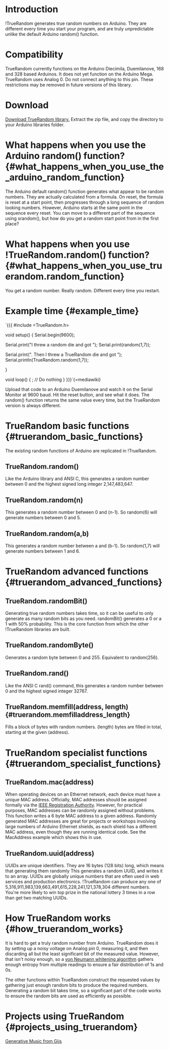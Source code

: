 # Introduction

!TrueRandom generates true random numbers on Arduino. They are different
every time you start your program, and are truly unpredictable unlike
the default Arduino random() function.

# Compatibility

TrueRandom currently functions on the Arduino Diecimila, Duemilanove,
168 and 328 based Arduinos. It does not yet function on the Arduino
Mega. TrueRandom uses Analog 0. Do not connect anything to this pin.
These restrictions may be removed in future versions of this library.

# Download

[Download TrueRandom
library.](http://tinkerit.googlecode.com/files/TrueRandom.zip) Extract
the zip file, and copy the directory to your Arduino libraries folder.

# What happens when you use the Arduino random() function? {#what_happens_when_you_use_the_arduino_random_function}

The Arduino default random() function generates what appear to be random
numbers. They are actually calculated from a formula. On reset, the
formula is reset at a start point, then progresses through a long
sequence of random looking numbers. However, Arduino starts at the same
point in the sequence every reset. You can move to a different part of
the sequence using srandom(), but how do you get a random start point
from in the first place?

# What happens when you use !TrueRandom.random() function? {#what_happens_when_you_use_truerandom.random_function}

You get a random number. Really random. Different every time you
restart.

# Example time {#example_time}

`{{{
#include <TrueRandom.h>

void setup() {
  Serial.begin(9600);

  Serial.print("I threw a random die and got ");
  Serial.print(random(1,7));

  Serial.print(". Then I threw a TrueRandom die and got ");
  Serial.println(TrueRandom.random(1,7));

}

void loop() {
  ; // Do nothing
}
}}}`{=mediawiki}

Upload that code to an Arduino Duemilanove and watch it on the Serial
Monitor at 9600 baud. Hit the reset button, and see what it does. The
random() function returns the same value every time, but the TrueRandom
version is always different.

# TrueRandom basic functions {#truerandom_basic_functions}

The existing random functions of Arduino are replicated in !TrueRandom.

## TrueRandom.random()

Like the Arduino library and ANSI C, this generates a random number
between 0 and the highest signed long integer 2,147,483,647.

## TrueRandom.random(n)

This generates a random number between 0 and (n-1). So random(6) will
generate numbers between 0 and 5.

## TrueRandom.random(a,b)

This generates a random number between a and (b-1). So random(1,7) will
generate numbers between 1 and 6.

# TrueRandom advanced functions {#truerandom_advanced_functions}

## TrueRandom.randomBit()

Generating true random numbers takes time, so it can be useful to only
generate as many random bits as you need. randomBit() generates a 0 or a
1 with 50% probability. This is the core function from which the other
!TrueRandom libraries are built.

## TrueRandom.randomByte()

Generates a random byte between 0 and 255. Equivalent to random(256).

## TrueRandom.rand()

Like the ANSI C rand() command, this generates a random number between 0
and the highest signed integer 32767.

## TrueRandom.memfill(address, length) {#truerandom.memfilladdress_length}

Fills a block of bytes with random numbers. (length) bytes are filled in
total, starting at the given (address).

# TrueRandom specialist functions {#truerandom_specialist_functions}

## TrueRandom.mac(address)

When operating devices on an Ethernet network, each device must have a
unique MAC address. Officially, MAC addresses should be assigned
formally via the [IEEE Registration
Authority](http://standards.ieee.org/regauth/index.html). However, for
practical purposes, MAC addresses can be randomly assigned without
problems. This function writes a 6 byte MAC address to a given address.
Randomly generated MAC addresses are great for projects or workshops
involving large numbers of Arduino Ethernet shields, as each shield has
a different MAC address, even though they are running identical code.
See the MacAddress example which shows this in use.

## TrueRandom.uuid(address)

UUIDs are unique identifiers. They are 16 bytes (128 bits) long, which
means that generating them randomly This generates a random UUID, and
writes it to an array. UUIDs are globally unique numbers that are often
used in web services and production electronics. !TrueRandom can produce
any one of 5,316,911,983,139,663,491,615,228,241,121,378,304 different
numbers. You\'re more likely to win top prize in the national lottery 3
times in a row than get two matching UUIDs.

# How TrueRandom works {#how_truerandom_works}

It is hard to get a truly random number from Arduino. TrueRandom does it
by setting up a noisy voltage on Analog pin 0, measuring it, and then
discarding all but the least significant bit of the measured value.
However, that isn\'t noisy enough, so a [von Neumann whitening
algorithm](http://en.wikipedia.org/wiki/Hardware_random_number_generator)
gathers enough entropy from multiple readings to ensure a fair
distribution of 1s and 0s.

The other functions within TrueRandom construct the requested values by
gathering just enough random bits to produce the required numbers.
Generating a random bit takes time, so a significant part of the code
works to ensure the random bits are used as efficiently as possible.

# Projects using TrueRandom {#projects_using_truerandom}

[Generative Music from
Gijs](http://gieskes.nl/undefined/prepared-gameboy/?f=generative)

